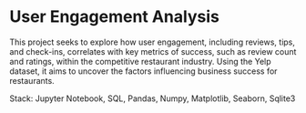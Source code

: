 # User Engagement Analysis
This project seeks to explore how user engagement, including reviews, tips, and check-ins, correlates with key metrics of success, such as review count and ratings, within the competitive restaurant industry. Using the Yelp dataset, it aims to uncover the factors influencing business success for restaurants.

Stack: Jupyter Notebook, SQL, Pandas, Numpy, Matplotlib, Seaborn, Sqlite3
